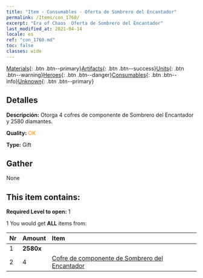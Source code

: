 ```yaml
---
title: "Item - Consumables - Oferta de Sombrero del Encantador"
permalink: /Items/con_1760/
excerpt: "Era of Chaos  Oferta de Sombrero del Encantador"
last_modified_at: 2021-04-14
locale: es
ref: "con_1760.md"
toc: false
classes: wide
---
```

 [Materials](/es/Items/){: .btn .btn--primary}[Artifacts](/es/Items/Artifacts/){: .btn .btn--success}[Units](/es/Items/Units/){: .btn .btn--warning}[Heroes](/es/Items/Heroes/){: .btn .btn--danger}[Consumables](/es/Items/Consumables/){: .btn .btn--info}[Unknown](/es/Items/Unknown/){: .btn .btn--primary}

## Detalles
 **Descripción:** Otorga 4 cofres de componente de Sombrero del Encantador y 2580 diamantes.

 **Quality:** <span style="color: #FF8C00">OK</span>

 **Type:** Gift

## Gather

  None

## This item contains:

 **Required Level to open:** 1

 1 You would get **ALL** items  from:

  | Nr | Amount |     Item    |
  |:---|:-------|:------------|
  | 1 |  **2580x** | <i class="fas fa-gem"/> |  | 
  | 2 | 4 | [Cofre de componente de Sombrero del Encantador](/es/Items/con_1359/) | 
